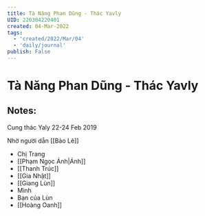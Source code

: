 ```yaml
---
title: Tà Năng Phan Dũng - Thác Yavly
UID: 220304220401
created: 04-Mar-2022
tags:
  - 'created/2022/Mar/04'
  - 'daily/journal'
publish: False
---
```

# Tà Năng Phan Dũng - Thác Yavly

## Notes:

Cung thác Yaly 22-24 Feb 2019

Nhờ người dẫn [[Bảo Lê]]

- Chị Trang
- [[Phạm Ngọc Ánh|Ánh]]
- [[Thanh Trúc]]
- [[Gia Nhật]]
- [[Giang Lùn]]
- Mình
- Bạn của Lùn
- [[Hoàng Oanh]]



